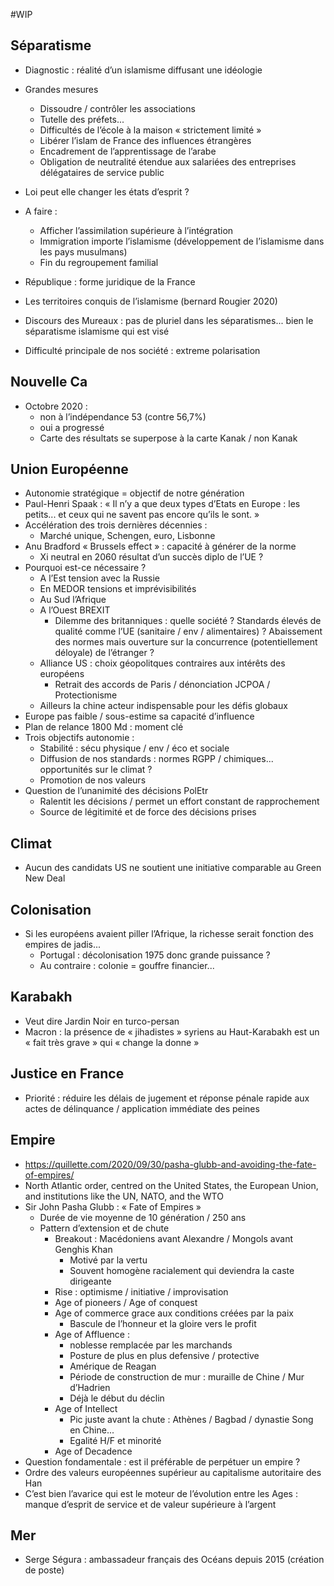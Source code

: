 #WIP

## Séparatisme

- Diagnostic : réalité d’un islamisme diffusant une idéologie
- Grandes mesures
	- Dissoudre / contrôler les associations
	- Tutelle des préfets...
	- Difficultés de l’école à la maison « strictement limité »
	- Libérer l’islam de France des influences étrangères
	- Encadrement de l’apprentissage de l’arabe
	- Obligation de neutralité étendue aux salariées des entreprises délégataires de service public
- Loi peut elle changer les états d’esprit ?
- A faire : 
	- Afficher l’assimilation supérieure à l’intégration
	- Immigration importe l’islamisme (développement de l’islamisme dans les pays musulmans)
 	- Fin du regroupement familial
- République : forme juridique de la France
- Les territoires conquis de l’islamisme (bernard Rougier 2020)
- Discours des Mureaux : pas de pluriel dans les séparatismes... bien le séparatisme islamisme qui est visé

- Difficulté principale de nos société : extreme polarisation

## Nouvelle Ca

- Octobre 2020 : 
	- non à l’indépendance 53 (contre 56,7%)
	- oui a progressé
	- Carte des résultats se superpose à la carte Kanak / non Kanak

## Union Européenne

- Autonomie stratégique = objectif de notre génération
- Paul-Henri Spaak : « Il n’y a que deux types d’Etats en Europe : les petits... et ceux qui ne savent pas encore qu’ils le sont. »
- Accélération des trois dernières décennies :
	- Marché unique, Schengen, euro, Lisbonne
- Anu Bradford « Brussels effect » : capacité à générer de la norme
	- Xi neutral en 2060 résultat d’un succès diplo de l’UE ?
- Pourquoi est-ce nécessaire ?
	- A l’Est tension avec la Russie
	- En MEDOR tensions et imprévisibilités
	- Au Sud l’Afrique
	- A l’Ouest BREXIT
		- Dilemme des britanniques : quelle société ? Standards élevés de qualité comme l’UE (sanitaire / env / alimentaires) ? Abaissement des normes mais ouverture sur la concurrence (potentiellement déloyale) de l’étranger ?
	- Alliance US : choix géopolitques contraires aux intérêts des européens
		- Retrait des accords de Paris / dénonciation JCPOA / Protectionisme
	- Ailleurs la chine acteur indispensable pour les défis globaux
- Europe pas faible / sous-estime sa capacité d’influence
- Plan de relance 1800 Md : moment clé
- Trois objectifs autonomie : 
	- Stabilité : sécu physique / env / éco et sociale
	- Diffusion de nos standards : normes RGPP / chimiques... opportunités sur le climat ?
	- Promotion de nos valeurs
- Question de l’unanimité des décisions PolEtr
	- Ralentit les décisions / permet un effort constant de rapprochement 
	- Source de légitimité et de force des décisions prises 

## Climat

- Aucun des candidats US ne soutient une initiative comparable au Green New Deal

## Colonisation

- Si les européens avaient piller l’Afrique, la richesse serait fonction des empires de jadis...
	- Portugal : décolonisation 1975 donc grande puissance ?
	- Au contraire : colonie = gouffre financier...

## Karabakh 

- Veut dire Jardin Noir en turco-persan
- Macron : la présence de « jihadistes » syriens au Haut-Karabakh est un « fait très grave » qui « change la donne »

## Justice en France

- Priorité : réduire les délais de jugement et réponse pénale rapide aux actes de délinquance / application immédiate des peines

## Empire

- https://quillette.com/2020/09/30/pasha-glubb-and-avoiding-the-fate-of-empires/
- North Atlantic order, centred on the United States, the European Union, and institutions like the UN, NATO, and the WTO
- Sir John Pasha Glubb : « Fate of Empires »
	- Durée de vie moyenne de 10 génération / 250 ans
	- Pattern d’extension et de chute
		- Breakout : Macédoniens avant Alexandre / Mongols avant Genghis Khan
			- Motivé par la vertu
			- Souvent homogène racialement qui deviendra la caste dirigeante
		- Rise : optimisme / initiative / improvisation
		- Age of pioneers / Age of conquest
		- Age of commerce grace aux conditions créées par la paix
			- Bascule de l’honneur et la gloire vers le profit
		- Age of Affluence : 
			- noblesse remplacée par les marchands
			- Posture de plus en plus defensive / protective
			- Amérique de Reagan
			- Période de construction de mur : muraille de Chine / Mur d’Hadrien
			- Déjà le début du déclin
		- Age of Intellect
			- Pic juste avant la chute : Athènes / Bagbad / dynastie Song en Chine...
			- Egalité H/F et minorité
		- Age of Decadence 
- Question fondamentale : est il préférable de perpétuer un empire ?
- Ordre des valeurs européennes supérieur au capitalisme autoritaire des Han
- C’est bien l’avarice qui est le moteur de l’évolution entre les Ages : manque d’esprit de service et de valeur supérieure à l’argent

## Mer 

- Serge Ségura : ambassadeur français des Océans depuis 2015 (création de poste)